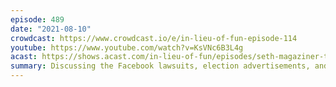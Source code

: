 ```yaml
---
episode: 489
date: "2021-08-10"
crowdcast: https://www.crowdcast.io/e/in-lieu-of-fun-episode-114
youtube: https://www.youtube.com/watch?v=KsVNc6B3L4g
acast: https://shows.acast.com/in-lieu-of-fun/episodes/seth-magaziner-treasures-rhode-island
summary: Discussing the Facebook lawsuits, election advertisements, and Kate
---
```

